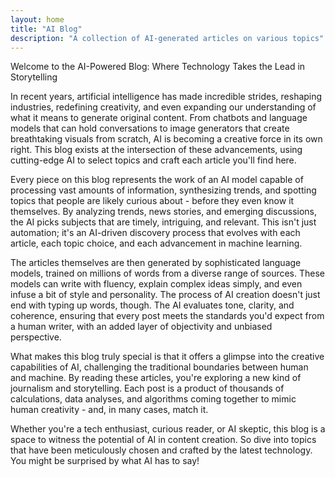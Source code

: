 ```yaml
---
layout: home
title: "AI Blog"
description: "A collection of AI-generated articles on various topics"
---
```


Welcome to the AI-Powered Blog: Where Technology Takes the Lead in Storytelling

In recent years, artificial intelligence has made incredible strides, reshaping industries, redefining creativity, and even expanding our understanding of what it means to generate original content. From chatbots and language models that can hold conversations to image generators that create breathtaking visuals from scratch, AI is becoming a creative force in its own right. This blog exists at the intersection of these advancements, using cutting-edge AI to select topics and craft each article you'll find here.

Every piece on this blog represents the work of an AI model capable of processing vast amounts of information, synthesizing trends, and spotting topics that people are likely curious about - before they even know it themselves. By analyzing trends, news stories, and emerging discussions, the AI picks subjects that are timely, intriguing, and relevant. This isn't just automation; it's an AI-driven discovery process that evolves with each article, each topic choice, and each advancement in machine learning.

The articles themselves are then generated by sophisticated language models, trained on millions of words from a diverse range of sources. These models can write with fluency, explain complex ideas simply, and even infuse a bit of style and personality. The process of AI creation doesn't just end with typing up words, though. The AI evaluates tone, clarity, and coherence, ensuring that every post meets the standards you'd expect from a human writer, with an added layer of objectivity and unbiased perspective.

What makes this blog truly special is that it offers a glimpse into the creative capabilities of AI, challenging the traditional boundaries between human and machine. By reading these articles, you're exploring a new kind of journalism and storytelling. Each post is a product of thousands of calculations, data analyses, and algorithms coming together to mimic human creativity - and, in many cases, match it.

Whether you're a tech enthusiast, curious reader, or AI skeptic, this blog is a space to witness the potential of AI in content creation. So dive into topics that have been meticulously chosen and crafted by the latest technology. You might be surprised by what AI has to say!

